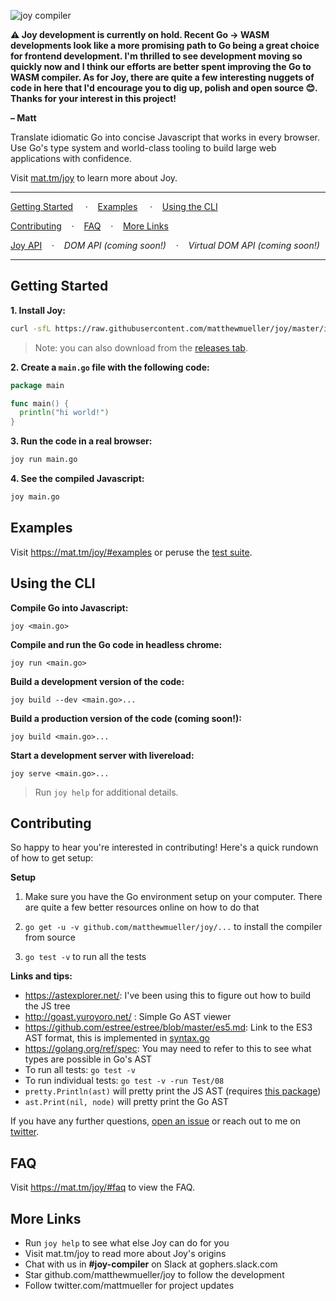 ![joy compiler](https://user-images.githubusercontent.com/170299/33872480-b10be348-df49-11e7-80b1-06736c8298ae.png)

**⚠️ Joy development is currently on hold. Recent Go -> WASM developments look like a more promising path to Go being a great choice for frontend development. I'm thrilled to see development moving so quickly now and I think our efforts are better spent improving the Go to WASM compiler. As for Joy, there are quite a few interesting nuggets of code in here that I'd encourage you to dig up, polish and open source 😊. Thanks for your interest in this project!**

**– Matt**


Translate idiomatic Go into concise Javascript that works in every browser. Use Go's type system and world-class tooling to build large web applications with confidence.

Visit [mat.tm/joy](https://mat.tm/joy) to learn more about Joy.

---

[Getting Started](#getting-started)
&nbsp;&nbsp;&nbsp;&nbsp;&#183;&nbsp;&nbsp;&nbsp;&nbsp;[Examples](#examples)
&nbsp;&nbsp;&nbsp;&nbsp;&#183;&nbsp;&nbsp;&nbsp;&nbsp;[Using the CLI](#using-the-cli)

[Contributing](#contributing)&nbsp;&nbsp;&nbsp;&nbsp;&#183;&nbsp;&nbsp;&nbsp;&nbsp;[FAQ](#faq)&nbsp;&nbsp;&nbsp;&nbsp;&#183;&nbsp;&nbsp;&nbsp;&nbsp;[More Links](#more-links)

[Joy API](https://godoc.org/github.com/matthewmueller/joy)&nbsp;&nbsp;&nbsp;&nbsp;&#183;&nbsp;&nbsp;&nbsp;&nbsp;*DOM API (coming soon!)*&nbsp;&nbsp;&nbsp;&nbsp;&#183;&nbsp;&nbsp;&nbsp;&nbsp;*Virtual DOM API (coming soon!)*

---

## Getting Started

**1. Install Joy:**

```sh
curl -sfL https://raw.githubusercontent.com/matthewmueller/joy/master/install.sh | sh
```

> Note: you can also download from the [releases tab](https://github.com/matthewmueller/joy/releases).

**2. Create a `main.go` file with the following code:**

```go
package main

func main() {
  println("hi world!")
}
```

**3. Run the code in a real browser:**

```sh
joy run main.go
```

**4. See the compiled Javascript:**

```sh
joy main.go
```

## Examples

Visit https://mat.tm/joy/#examples or peruse the [test suite](https://github.com/matthewmueller/joy/tree/master/testdata).

## Using the CLI

**Compile Go into Javascript:**

```
joy <main.go>
```

**Compile and run the Go code in headless chrome:**

```
joy run <main.go>
```

**Build a development version of the code:**

```
joy build --dev <main.go>...
```

**Build a production version of the code (coming soon!):**

```
joy build <main.go>...
```

**Start a development server with livereload:**

```
joy serve <main.go>...
```

> Run `joy help` for additional details.

## Contributing

So happy to hear you're interested in contributing! Here's a quick rundown of how to get setup:

**Setup**

1. Make sure you have the Go environment setup on your computer. There are quite a few better resources online on how to do that

2. `go get -u -v github.com/matthewmueller/joy/...` to install the compiler from source

3. `go test -v` to run all the tests

**Links and tips:**

- https://astexplorer.net/: I've been using this to figure out how to build the JS tree
- http://goast.yuroyoro.net/ : Simple Go AST viewer
- https://github.com/estree/estree/blob/master/es5.md: Link to the ES3 AST format, this is implemented in [syntax.go](internal/jsast/syntax.go)
- https://golang.org/ref/spec: You may need to refer to this to see what types are possible in Go's AST
- To run all tests: `go test -v`
- To run individual tests: `go test -v -run Test/08`
- `pretty.Println(ast)` will pretty print the JS AST (requires [this package](https://github.com/kr/pretty))
- `ast.Print(nil, node)` will pretty print the Go AST

If you have any further questions, [open an issue](github.com/matthewmueller/joy/issues) or reach out to me on [twitter](https://twitter.com/mattmueller).

## FAQ

Visit https://mat.tm/joy/#faq to view the FAQ.

## More Links

- Run `joy help` to see what else Joy can do for you
- Visit mat.tm/joy to read more about Joy's origins
- Chat with us in **#joy-compiler** on Slack at gophers.slack.com
- Star github.com/matthewmueller/joy to follow the development
- Follow twitter.com/mattmueller for project updates
